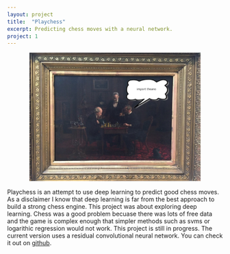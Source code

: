 ```yaml
---
layout: project
title:  "Playchess"
excerpt: Predicting chess moves with a neural network.
project: 1
---
```


<p align="center">
	<img src="/playchess.png" height="300"> 
</p>

Playchess is an attempt to use deep learning to predict good chess moves. As a disclaimer I know that deep learning is far from the best approach to build a strong chess engine. This project was about exploring deep learning. Chess was a good problem becuase there was lots of free data and the game is complex enough that simpler methods such as svms or logarithic regression would not work. This project is still in progress. The current version uses a residual convolutional neural network. You can check it out on [github](https://github.com/Mr4k/playchess).